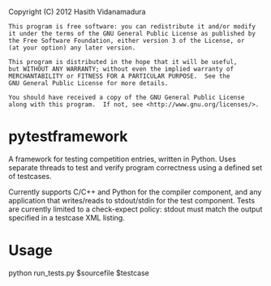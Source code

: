 Copyright (C) 2012 Hasith Vidanamadura

    This program is free software: you can redistribute it and/or modify
    it under the terms of the GNU General Public License as published by
    the Free Software Foundation, either version 3 of the License, or
    (at your option) any later version.

    This program is distributed in the hope that it will be useful,
    but WITHOUT ANY WARRANTY; without even the implied warranty of
    MERCHANTABILITY or FITNESS FOR A PARTICULAR PURPOSE.  See the
    GNU General Public License for more details.

    You should have received a copy of the GNU General Public License
    along with this program.  If not, see <http://www.gnu.org/licenses/>.

pytestframework
===============

A framework for testing competition entries, written in Python. Uses separate threads to test and verify program correctness using a defined set of testcases.

Currently supports C/C++ and Python for the compiler component, and any application that writes/reads to stdout/stdin for the test component. Tests are currently limited to a check-expect policy: stdout must match the output specified in a testcase XML listing.

Usage
=====

python run_tests.py $sourcefile $testcase




